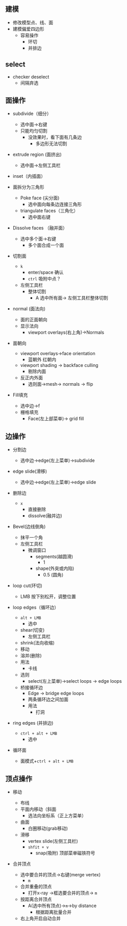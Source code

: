 ## 建模
+ 修改模型点、线、面
+ 建模偏爱四边形
    + 容易操作
        + 环切
        + 并排边
## select 
+ checker deselect
    + 间隔弃选

## 面操作

+ subdivide（细分）
    + 选中面->右键
    + 只能均匀切割
        + 没效果时，看下面有几条边
            + 多边形无法切割    

+ extrude region (面挤出)
    + 选中面->左侧工具栏

+ inset（内插面）


+ 面拆分为三角形
    + Poke face (尖分面)
        + 选中面向每条边连接三角形
    + triangulate faces（三角化）
        + 选中面右键

+ Dissolve faces （融并面）
    + 选中多个面->右键
        + 多个面合成一个面


+ 切割面
    + `k`
        + enter/space 确认
        + `ctrl` 吸附中点？
    + 左侧工具栏
        + 整体切割
            + A 选中所有面-> 左侧工具栏整体切割

+ normal (面法向)
    + 面的正面朝向
    + 显示法向
        + viewport overlays(右上角)->Normals

+ 面朝向
    + viewport overlays->face orientation
        + 蓝朝外 红朝内
    + viewport shading -> backface culling
        + 剔除内面
    + 反正内外面
        + 选则面->mesh-> normals -> flip

+ Fill填充
    + 选中边->f
    + 栅格填充
        + Face(左上部菜单)->  grid fill


## 边操作
+ 分割边
    + 选中边->edge(左上菜单)->subdivide

+ edge slide(滑移)
    + 选中边->edge(左上菜单)->edge slide

+ 删除边
    + `x`
        + 直接删除
        + dissolve(融并边)

+ Bevel(边线倒角)
    + 抹平一个角
    + 左侧工具栏
        + 微调窗口
            + segments(越圆滑)
                + 1
            + shape(外突或内陷)
                + 0.5 (圆角)


+ loop cut(环切)
    + LMB 按下别松开，调整位置


+ loop edges（循环边）
    + `alt + LMB`
        + 选中
    + shear(切变)
        + 左侧工具栏
    + shrink(法向收缩)
    + 移动
    + 溶并(删除)
    + 用法
        + 卡线
    + 选则
        + select(左上菜单)->select loops -> edge loops
    + 桥接循环边
        + Edge -> bridge edge loops
        + 两条循环边之间加面
        + 用法
            + 打洞


+ ring edges (并排边)
    + `ctrl + alt + LMB`
        + 选中

+ 循环面
    + 面模式+`ctrl + alt + LMB`


## 顶点操作

+ 移动
    + 布线
    + 平面内移动（斜面
        + 选法向坐标系（正上方菜单）
    + 曲面
        + 白圈移动(grab移动)
    + 滑移
        + vertex slide(左侧工具栏)
        + `shfit + v`
            + snap(吸附) 顶部菜单磁铁符号

+ 合并顶点
    + 选中要合并的顶点->右键(merge vertex)
        + `m`
    + 合并重叠的顶点
        + 打开x-ray ->框选要合并的顶点-> `m`
    + 按距离合并顶点
        + A(选中所有顶点)->`m`->by distance
            + 根据距离批量合并
    + 右上角开启自动合并